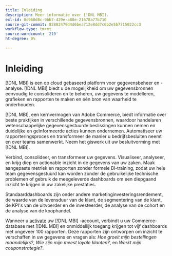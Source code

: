 ```yaml
---
title: Inleiding
description: Meer informatie over [!DNL MBI].
exl-id: 0c960d8c-9bb7-429e-a88e-21678a77b710
source-git-commit: 82882479d4d6bea712e8dd7c6b2e5b7715022cc3
workflow-type: tm+mt
source-wordcount: '219'
ht-degree: 0%

---
```


# Inleiding

[!DNL MBI] is een op cloud gebaseerd platform voor gegevensbeheer en -analyse. [!DNL MBI] biedt u de mogelijkheid om uw gegevensbronnen eenvoudig te consolideren en te beheren, uw gegevens te modelleren, grafieken en rapporten te maken en één bron van waarheid te onderhouden.

[!DNL MBI], een kernvermogen van Adobe Commerce, biedt informatie over beste praktijken in verschillende gegevensbronnen, waardoor handelaren wetenschappelijke gegevensgestuurde beslissingen kunnen nemen en duidelijke en geïnformeerde acties kunnen ondernemen. Automatiseer uw rapporteringsproces en transformeer de manier u bedrijfsbesluiten neemt en over teams samenwerkt. Neem het giswerk uit uw besluitvorming met [!DNL MBI].

Verbind, consolideer, en transformeer uw gegevens. Visualiseer, analyseer, en krijg diep en actionable inzicht in de gegevens van uw zaken. Maak aangepaste metriek en rapporten zonder formele BI-training, zodat uw hele team gegevensgestuurd kan worden zonder de gebruikelijke technische problemen of gebruik de meegeleverde dashboards om een diepgaand inzicht te krijgen in uw zakelijke prestaties.

Standaarddashboards zijn onder andere marketinginvesteringsrendement, de waarde van de levensduur van de klant, de segmentering van de klant, de KPI&#39;s van de uitvoerder en de investeerder, de analyse van de cohort en de analyse van de koophandel.

Wanneer u [activate](../getting-started/onpremise-activation.md) uw [!DNL MBI] -account, verbindt u uw Commerce-database met [!DNL MBI] en onmiddellijk toegang krijgen tot vijf dashboards met ongeveer 100 rapporten. Deze rapporten zijn ontworpen om inzicht te verschaffen in uw gegevens en vragen als: *Hoe groeit mijn bestellingen maandelijks?*, *Wie zijn mijn meest loyale klanten?*, en *Werkt mijn couponstrategie?*.
